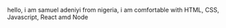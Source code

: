 ﻿hello, i am samuel adeniyi from nigeria, i am comfortable with HTML, CSS, Javascript, React amd Node